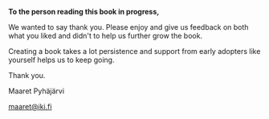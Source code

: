 **To the person reading this book in progress,**

We wanted to say thank you. Please enjoy and give us feedback on both what you liked and didn't to help us further grow the book.

Creating a book takes a lot persistence and support from early adopters like yourself helps us to keep going.

Thank you.

Maaret Pyh&auml;j&auml;rvi

maaret@iki.fi
